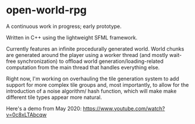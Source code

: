 # open-world-rpg

A continuous work in progress; early prototype.

Written in C++ using the lightweight SFML framework.

Currently features an infinite procedurally generated world. World chunks are generated around the player using a worker thread (and mostly wait-free synchronization) to offload world generation/loading-related computation from the main thread that handles everything else. 

Right now, I'm working on overhauling the tile generation system to add support for more complex tile groups and, most importantly, to allow for the introduction of a noise algorithm/ hash function, which will make make different tile types appear more natural.

Here's a demo from May 2020: https://www.youtube.com/watch?v=0c8xLTAbcqw
